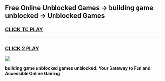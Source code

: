 
## Free Online Unblocked Games → building game unblocked → Unblocked Games
<h3>
<a href="https://premium.freeplayer.one?title=building_game_unblocked&ref=21F">CLICK TO PLAY</a></h3>
<hr>

<h3>
<a href="https://premium.freeplayer.one?title=building_game_unblocked&ref=21F">CLICK 2 PLAY</a>
  
</h3>

<a href="https://premium.freeplayer.one?title=building_game_unblocked&ref=21F/"><img src="https://clearcache.store/games.png"></a>


**building game unblocked games unblocked: Your Gateway to Fun and Accessible Online Gaming**
